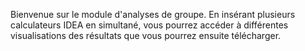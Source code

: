 Bienvenue sur le module d'analyses de groupe. En insérant plusieurs calculateurs IDEA en simultané, vous pourrez accéder à différentes visualisations des résultats que vous pourrez ensuite télécharger.